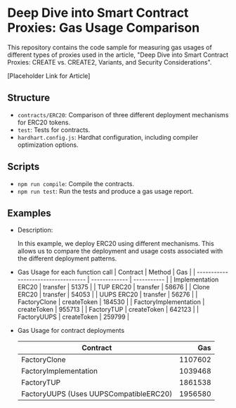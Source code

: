 # Deep Dive into Smart Contract Proxies: Gas Usage Comparison

This repository contains the code sample for measuring gas usages of different types of proxies used in the article, "Deep Dive into Smart Contract Proxies: CREATE vs. CREATE2, Variants, and Security Considerations".

[Placeholder Link for Article]

## Structure

- `contracts/ERC20`: Comparison of three different deployment mechanisms for ERC20 tokens.
- `test`: Tests for contracts.
- `hardhart.config.js`: Hardhat configuration, including compiler optimization options.

## Scripts

- `npm run compile`: Compile the contracts.
- `npm run test`: Run the tests and produce a gas usage report.

## Examples
  - Description:

    In this example, we deploy ERC20 using different mechanisms. This allows us to compare the deployment and usage costs associated with the different deployment patterns.

  - Gas Usage for each function call
    |  Contract                           |  Method       |  Gas        |
    | ----------------------------------- | ------------- | ----------- |
    |  Implementation ERC20               |  transfer     |      51375  |
    |  TUP ERC20                          |  transfer     |      58676  |
    |  Clone ERC20                        |  transfer     |      54053  |
    |  UUPS ERC20                         |  transfer     |      56276  |
    |  FactoryClone                       |  createToken  |     184530  |
    |  FactoryImplementation              |  createToken  |     955713  |
    |  FactoryTUP                         |  createToken  |     642123  |
    |  FactoryUUPS                        |  createToken  |     259799  |


  - Gas Usage for contract deployments

    | Contract                                          |  Gas        |
    | ------------------------------------------------- | ----------: |
    | FactoryClone                                      |    1107602  |
    | FactoryImplementation                             |    1039468  |
    | FactoryTUP                                        |    1861538  |
    | FactoryUUPS (Uses UUPSCompatibleERC20)            |    1956580  |
